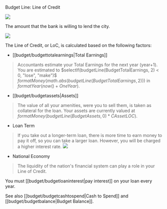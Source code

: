 Budget Line: Line of Credit

![](docs/images/lineofcredit.png)

The amount that the bank is willing to lend the city.

![](Chart::StatLineOfCreditStat)

The Line of Credit, or LoC, is calculated based on the following factors:

* [[budget/budgettotalearnings|Total Earnings]]
> Accountants estimate your Total Earnings for the next year (year+1). You are estimated to $selectIf(budgetLine(BudgetTotalEarnings, 2) < 0, "lose", "make")$ $formatMoney(math.abs(budgetLine(BudgetTotalEarnings, 2)))$ in $formatYear(now()+OneYear)$.

* [[budget/budgetassets|Assets]]
> The value of all your amenities, were you to sell them, is taken as collateral for the loan. Your assets are currently valued at $formatMoney(budgetLine(BudgetAssets, 0)*CAssetLOC)$.

* Loan Term
> If you take out a longer-term loan, there is more time to earn money to pay it off, so you can take a larger loan. However, you will be charged a higher interest rate.
> ![](Chart::StatNationalInterestRate:National)

* National Economy
> The liquidity of the nation's financial system can play a role in your Line of Credit.

You must [[budget/budgetloaninterest|pay interest]] on your loan every year.

See also [[budget/budgetcashtospend|Cash to Spend]] and [[budget/budgetbalance|Budget Balance]].


